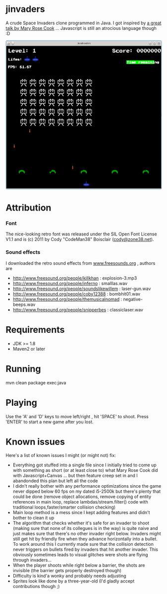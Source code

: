 # jinvaders

A crude Space Invaders clone programmed in Java. I got inspired by [a great talk by Mary Rose Cook](http://vimeo.com/105955605) ... Javascript is still an atrocious language though :D

<img src="https://raw.githubusercontent.com/toby1984/jinvaders/master/screenshot.png" width="640" height="480" />

Attribution
===========

### Font
The nice-looking retro font was released under the SIL Open Font License V1.1 and is (c) 2011 by Cody "CodeMan38" Boisclair (cody@zone38.net).

### Sound effects

I downloaded the retro sound effects from www.freesounds.org , authors are

- http://www.freesound.org/people/killkhan : explosion-3.mp3
- http://www.freesound.org/people/inferno : smalllas.wav
- http://www.freesound.org/people/soundslikewillem : laser-gun.wav
- http://www.freesound.org/people/coby12388 : bombhit01.wav
- http://www.freesound.org/people/themusicalnomad : negative-beeps.wav
- http://www.freesound.org/people/snipperbes : classiclaser.wav

Requirements
============

- JDK >= 1.8
- Maven2 or later

Running
=======

mvn clean package exec:java

Playing
=======

Use the 'A' and 'D' keys to move left/right , hit 'SPACE' to shoot. Press 'ENTER' to start a new game after you lost.

Known issues
============

Here's a list of known issues I might (or might not) fix:

- Everything got stuffed into a single file since I initially tried to come up with something as short (or at least close to) what Mary Rose Cook did with Javascript+Canvas ... but then feature creep set in and I abandonded this plan but left all the code  
- I didn't really bother with any performance optimizations since the game never dipped below 60 fps on my dated i5-2500k but there's plenty that could be done (remove object allocations, remove copying of entity references in main loop, replace lambdas/stream.filter() code with traditional loops,faster/smarter collision checking)
- Main loop method is a mess since I kept adding features and didn't bother to clean it up
- The algorithm that checks whether it's safe for an invader to shoot (making sure that none of its collegues is in the way)
  is quite naive and just makes sure that there's no other invader right below. Invaders might still get hit by
  friendly fire when they advance horizontally into a bullet. To work around this I currently made sure that the 
  collision detection never triggers on bullets fired  by invaders that hit another invader. This obviously sometimes
  leads to visual glitches were shots are flying through invaders...
- When the player shoots while right below a barrier, the shots are invisible (the barrier gets properly destroyed though)
- Difficulty is kind'a wonky and probably needs adjusting
- Sprites look like done by a three-year-old (I'd gladly accept contributions though ;)


